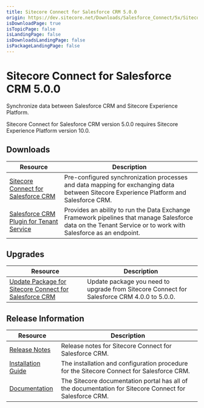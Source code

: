 ```yaml
---
title: Sitecore Connect for Salesforce CRM 5.0.0
origin: https://dev.sitecore.net/Downloads/Salesforce_Connect/5x/Sitecore_Connect_for_Salesforce_CRM_500
isDownloadPage: true
isTopicPage: false
isLandingPage: false
isDownloadsLandingPage: false
isPackageLandingPage: false
---
```


# Sitecore Connect for Salesforce CRM 5.0.0

Synchronize data between Salesforce CRM and Sitecore Experience Platform.

  <Alert variant='warning' mb={4}>
    <AlertIcon />
    Sitecore Connect for Salesforce CRM version 5.0.0 requires Sitecore Experience Platform version 10.0.
  </Alert>
  

## Downloads

 | Resource | Description |
 | --- | --- |
 | [Sitecore Connect for Salesforce CRM](https://scdp.blob.core.windows.net/downloads/Salesforce%20Connect/5x/Sitecore%20Connect%20for%20Salesforce%20CRM%20500/Secure/Sitecore%20Connect%20for%20Salesforce%20CRM%205.0.0%20rev.%2001431.zip) | Pre-configured synchronization processes and data mapping for exchanging data between Sitecore Experience Platform and Salesforce CRM. |
 | [Salesforce CRM Plugin for Tenant Service](https://scdp.blob.core.windows.net/downloads/Salesforce%20Connect/5x/Sitecore%20Connect%20for%20Salesforce%20CRM%20500/Secure/Sitecore%20Connect%20for%20Salesforce%20CRM%20Plugin%20for%20Tenant%20Service%205.0.0%20rev.%2001431.scwdp.zip) | Provides an ability to run the Data Exchange Framework pipelines that manage Salesforce data on the Tenant Service or to work with Salesforce as an endpoint. |

## Upgrades

 | Resource | Description |
 | --- | --- |
 | [Update Package for Sitecore Connect for Salesforce CRM](https://scdp.blob.core.windows.net/downloads/Salesforce%20Connect/5x/Sitecore%20Connect%20for%20Salesforce%20CRM%20500/Secure/Sitecore%20Connect%20for%20Salesforce%20CRM%20(update%20package)%205.0.0%20rev.%2001431.update) | Update package you need to upgrade from Sitecore Connect for Salesforce CRM 4.0.0 to 5.0.0. |

## Release Information

 | Resource | Description |
 | --- | --- |
 | [Release Notes](/downloads/Salesforce_Connect/5x/Sitecore_Connect_for_Salesforce_CRM_500/Release_Notes) | Release notes for Sitecore Connect for Salesforce CRM. |
 | [Installation Guide](https://scdp.blob.core.windows.net/downloads/Salesforce%20Connect/5x/Sitecore%20Connect%20for%20Salesforce%20CRM%20500/Secure/Sitecore_Connect_for_Salesforce_CRM_5_0_Installation_Guide-en.pdf) | The installation and configuration procedure for the Sitecore Connect for Salesforce CRM. |
 | [Documentation](https://doc.sitecore.com/developers/salesforce-connect/50/sitecore-connect-for-salesforce-crm/en/sitecore-connect-for-salesforce-crm-configuration-guide.html) | The Sitecore documentation portal has all of the documentation for Sitecore Connect for Salesforce CRM. |